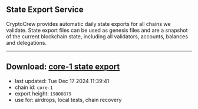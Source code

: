 ## State Export Service
CryptoCrew provides automatic daily state exports for all chains we validate. State export files can be used as genesis files and are a snapshot of the current blockchain state, including all validators, accounts, balances and delegations.

---
**Download: [core-1 state export](https://dl-eu2.ccvalidators.com/SERVICE/persistence/core-1_export_19800879.json)**
---

- last updated: Tue Dec 17 2024 11:39:41
- chain id: `core-1`
- export height: `19800879`
- use for: airdrops, local tests, chain recovery
